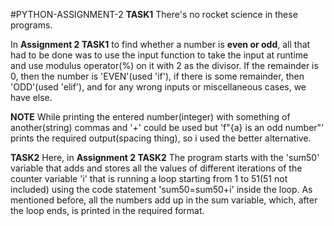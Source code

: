 #PYTHON-ASSIGNMENT-2
**TASK1**
There's no rocket science in these programs. 

In **Assignment 2 TASK1** to find whether a number is **even or odd**, all 
that had to be done was to use the input function to take the input at runtime and use modulus operator(%) on it with 2 as the divisor. If the remainder is 0, then the number is 'EVEN'(used 'if'), if there is some remainder, then 'ODD'(used 'elif'), and for any wrong inputs or miscellaneous cases, we have else.

**NOTE** While printing the entered number(integer) with something of another(string) commas and '+' could be used but 'f"{a} is an odd number"' prints the required output(spacing thing), so i used the better alternative.

**TASK2**
Here, in **Assignment 2 TASK2**
The program starts with the 'sum50' variable that adds and stores all the values of different iterations of the counter variable 'i' that is running a loop starting from 1 to 51(51 not included) using the code statement 'sum50=sum50+i' inside the loop. 
As mentioned before, all the numbers add up in the sum variable, which, after the loop ends, is printed in the required format.
